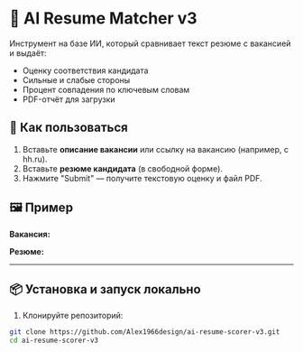 # 🧠 AI Resume Matcher v3

Инструмент на базе ИИ, который сравнивает текст резюме с вакансией и выдаёт:
- Оценку соответствия кандидата
- Сильные и слабые стороны
- Процент совпадения по ключевым словам
- PDF-отчёт для загрузки

## 🚀 Как пользоваться

1. Вставьте **описание вакансии** или ссылку на вакансию (например, с hh.ru).
2. Вставьте **резюме кандидата** (в свободной форме).
3. Нажмите "Submit" — получите текстовую оценку и файл PDF.

## 🖼 Пример

**Вакансия:**

**Резюме:**


---

## 📦 Установка и запуск локально

1. Клонируйте репозиторий:
```bash
git clone https://github.com/Alex1966design/ai-resume-scorer-v3.git
cd ai-resume-scorer-v3

